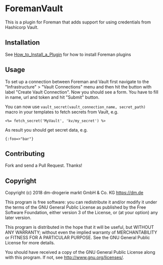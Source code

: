 # ForemanVault

This is a plugin for Foreman that adds support for using credentials from Hashicorp Vault.

## Installation

See [How_to_Install_a_Plugin](http://projects.theforeman.org/projects/foreman/wiki/How_to_Install_a_Plugin)
for how to install Foreman plugins

## Usage

To set up a connection between Foreman and Vault first navigate to the "Infrastructure" > "Vault Connections" menu and then hit the button with label "Create Vault Connection". Now you should see a form. You have to fill in name, url and token and hit "Submit" button.

You can now use `vault_secret(vault_connection_name, secret_path)` macro in your templates to fetch secrets from Vault, e.g.

```
<%= fetch_secret('MyVault', 'kv/my_secret') %>
```

As result you should get secret data, e.g.

```
{:foo=>"bar"}
```

## Contributing

Fork and send a Pull Request. Thanks!

## Copyright

Copyright (c) 2018 dm-drogerie markt GmbH & Co. KG https://dm.de

This program is free software: you can redistribute it and/or modify
it under the terms of the GNU General Public License as published by
the Free Software Foundation, either version 3 of the License, or
(at your option) any later version.

This program is distributed in the hope that it will be useful,
but WITHOUT ANY WARRANTY; without even the implied warranty of
MERCHANTABILITY or FITNESS FOR A PARTICULAR PURPOSE.  See the
GNU General Public License for more details.

You should have received a copy of the GNU General Public License
along with this program.  If not, see <http://www.gnu.org/licenses/>.

